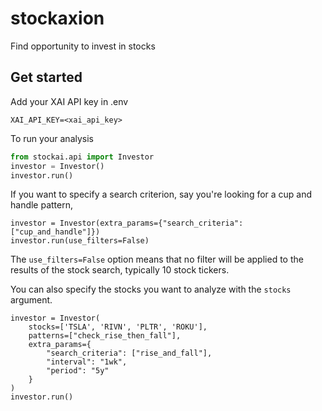 # stockaxion
Find opportunity to invest in stocks

## Get started

Add your XAI API key in .env 

```
XAI_API_KEY=<xai_api_key>
```

To run your analysis 

```python
from stockai.api import Investor
investor = Investor()
investor.run()
```

If you want to specify a search criterion, say you're looking for a cup and handle pattern, 

```
investor = Investor(extra_params={"search_criteria": ["cup_and_handle"]})
investor.run(use_filters=False)
```
The `use_filters=False` option means that no filter will be applied to the results of the stock search, typically 10 stock tickers.

You can also specify the stocks you want to analyze with the `stocks` argument.  

```
investor = Investor(
    stocks=['TSLA', 'RIVN', 'PLTR', 'ROKU'],
    patterns=["check_rise_then_fall"],
    extra_params={
        "search_criteria": ["rise_and_fall"], 
        "interval": "1wk", 
        "period": "5y"
    }
)
investor.run()
```
